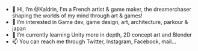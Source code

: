 - 👋 Hi, I’m @Kaldrin, I'm a French artist & game maker, the dreamerchaser shaping the worlds of my mind through art & games!
- 👀 I’m interested in Game dev, game design, art, architecture, parkour & japan
- 🌱 I’m currently learning Unity more in depth, 2D concept art and Blender
- 📫 You can reach me through Twitter, Instagram, Facebook, mail...

<!---
Kaldrin/Kaldrin is a ✨ special ✨ repository because its `README.md` (this file) appears on your GitHub profile.
You can click the Preview link to take a look at your changes.
--->
